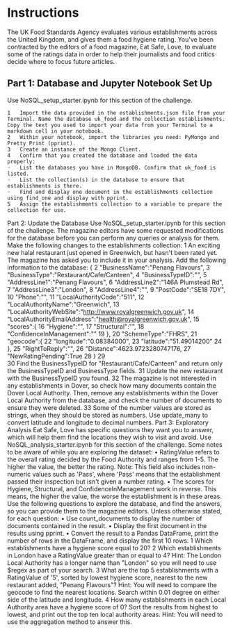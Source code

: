 # Instructions

The UK Food Standards Agency evaluates various establishments across the United Kingdom, and gives them a food hygiene rating. You've been contracted by the editors of a food magazine, Eat Safe, Love, to evaluate some of the ratings data in order to help their journalists and food critics decide where to focus future articles.

## Part 1: Database and Jupyter Notebook Set Up

Use NoSQL_setup_starter.ipynb for this section of the challenge.

	1	Import the data provided in the establishments.json file from your Terminal. Name the database uk_food and the collection establishments. Copy the text you used to import your data from your Terminal to a markdown cell in your notebook.
	2	Within your notebook, import the libraries you need: PyMongo and Pretty Print (pprint).
	3	Create an instance of the Mongo Client.
	4	Confirm that you created the database and loaded the data properly:
	◦	List the databases you have in MongoDB. Confirm that uk_food is listed.
	◦	List the collection(s) in the database to ensure that establishments is there.
	◦	Find and display one document in the establishments collection using find_one and display with pprint.
	5	Assign the establishments collection to a variable to prepare the collection for use.
Part 2: Update the Database
Use NoSQL_setup_starter.ipynb for this section of the challenge.
The magazine editors have some requested modifications for the database before you can perform any queries or analysis for them. Make the following changes to the establishments collection:
	1	An exciting new halal restaurant just opened in Greenwich, but hasn't been rated yet. The magazine has asked you to include it in your analysis. Add the following information to the database: {
	2	    "BusinessName":"Penang Flavours",
	3	    "BusinessType":"Restaurant/Cafe/Canteen",
	4	    "BusinessTypeID":"",
	5	    "AddressLine1":"Penang Flavours",
	6	    "AddressLine2":"146A Plumstead Rd",
	7	    "AddressLine3":"London",
	8	    "AddressLine4":"",
	9	    "PostCode":"SE18 7DY",
	10	    "Phone":"",
	11	    "LocalAuthorityCode":"511",
	12	    "LocalAuthorityName":"Greenwich",
	13	    "LocalAuthorityWebSite":"http://www.royalgreenwich.gov.uk",
	14	    "LocalAuthorityEmailAddress":"health@royalgreenwich.gov.uk",
	15	    "scores":{
	16	        "Hygiene":"",
	17	        "Structural":"",
	18	        "ConfidenceInManagement":""
	19	    },
	20	    "SchemeType":"FHRS",
	21	    "geocode":{
	22	        "longitude":"0.08384000",
	23	        "latitude":"51.49014200"
	24	    },
	25	    "RightToReply":"",
	26	    "Distance":4623.9723280747176,
	27	    "NewRatingPending":True
	28	}
	29	
	30	Find the BusinessTypeID for "Restaurant/Cafe/Canteen" and return only the BusinessTypeID and BusinessType fields.
	31	Update the new restaurant with the BusinessTypeID you found.
	32	The magazine is not interested in any establishments in Dover, so check how many documents contain the Dover Local Authority. Then, remove any establishments within the Dover Local Authority from the database, and check the number of documents to ensure they were deleted.
	33	Some of the number values are stored as strings, when they should be stored as numbers. Use update_many to convert latitude and longitude to decimal numbers.
Part 3: Exploratory Analysis
Eat Safe, Love has specific questions they want you to answer, which will help them find the locations they wish to visit and avoid.
Use NoSQL_analysis_starter.ipynb for this section of the challenge.
Some notes to be aware of while you are exploring the dataset:
	•	RatingValue refers to the overall rating decided by the Food Authority and ranges from 1-5. The higher the value, the better the rating. Note: This field also includes non-numeric values such as 'Pass', where 'Pass' means that the establishment passed their inspection but isn't given a number rating.
	•	The scores for Hygiene, Structural, and ConfidenceInManagement work in reverse. This means, the higher the value, the worse the establishment is in these areas.
Use the following questions to explore the database, and find the answers, so you can provide them to the magazine editors.
Unless otherwise stated, for each question:
	•	Use count_documents to display the number of documents contained in the result.
	•	Display the first document in the results using pprint.
	•	Convert the result to a Pandas DataFrame, print the number of rows in the DataFrame, and display the first 10 rows.
	1	Which establishments have a hygiene score equal to 20?
	2	Which establishments in London have a RatingValue greater than or equal to 4? Hint: The London Local Authority has a longer name than "London" so you will need to use $regex as part of your search.
	3	What are the top 5 establishments with a RatingValue of '5', sorted by lowest hygiene score, nearest to the new restaurant added, "Penang Flavours"? Hint: You will need to compare the geocode to find the nearest locations. Search within 0.01 degree on either side of the latitude and longitude.
	4	How many establishments in each Local Authority area have a hygiene score of 0? Sort the results from highest to lowest, and print out the top ten local authority areas. Hint: You will need to use the aggregation method to answer this.